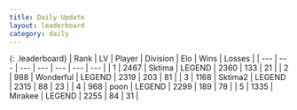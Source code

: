 ```yaml
---
title: Daily Update
layout: leaderboard
category: daily
---
```


{: .leaderboard}
| Rank | LV | Player | Division | Elo | Wins | Losses |
| --- | --- | --- | --- | --- | --- | --- |
| <span data-change="0">1</span> | 2467 | <span title="ID: 353063">Sktima</span> | LEGEND | <span data-change="0">2360</span> | <span data-change="0">133</span> | <span data-change="0">21</span> |
| <span data-change="2">2</span> | 988 | <span title="ID: 692745">Wonderful</span> | LEGEND | <span data-change="48">2319</span> | <span data-change="8">203</span> | <span data-change="0">81</span> |
| <span data-change="-1">3</span> | 1168 | <span title="ID: 402846">Sktima2</span> | LEGEND | <span data-change="0">2315</span> | <span data-change="0">88</span> | <span data-change="0">23</span> |
| <span data-change="-1">4</span> | 968 | <span title="ID: 540690">poon</span> | LEGEND | <span data-change="-9">2299</span> | <span data-change="1">189</span> | <span data-change="1">78</span> |
| <span data-change="2">5</span> | 1335 | <span title="ID: 416373">Mirakee</span> | LEGEND | <span data-change="16">2255</span> | <span data-change="2">84</span> | <span data-change="0">31</span> |